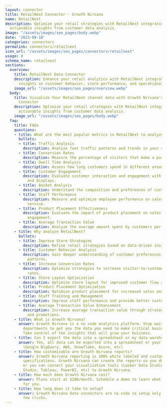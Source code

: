 ```yaml
---
layout: connector
title: RetailNext Connector - Growth Nirvana
name: RetailNext
description: Optimize your retail strategies with RetailNext integration, unlocking
  actionable insights from customer data analysis.
image: "/assets/images/seo_pages/body.webp"
date: '2023-09-18'
categories: connectors
permalink: connectors/retailnext
icon_url: "/assets/images/seo_pages/connectors/retailnext"
usage: 0
schema_name: retailnext
sections:
  overview:
    title: RetailNext Data Connector
    description: Enhance your retail analytics with RetailNext integration. Gain valuable
      insights on customer behavior, store performance, and operational efficiency.
    image_url: "/assets/images/seo_pages/overview.webp"
  body:
    title: Visualize Your RetailNext channel data with Growth Nirvana's RetailNext
      Connector
    description: Optimize your retail strategies with RetailNext integration, unlocking
      actionable insights from customer data analysis.
    image_url: "/assets/images/seo_pages/body.webp"
  faq:
    title: FAQs
    questions:
    - title: What are the most popular metrics in RetailNext to analyze?
      bullets:
      - title: Traffic Analysis
        description: Analyze foot traffic patterns and trends in your store.
      - title: Conversion Rates
        description: Measure the percentage of visitors that make a purchase.
      - title: Dwell Time Analysis
        description: Assess how long customers spend in different areas of your store.
      - title: Customer Engagement
        description: Evaluate customer interaction and engagement with your products
          and displays.
      - title: Basket Analysis
        description: Understand the composition and preferences of customer purchases.
      - title: Staff Performance
        description: Measure and optimize employee performance on sales and customer
          service.
      - title: Product Placement Effectiveness
        description: Evaluate the impact of product placement on sales and customer
          engagement.
      - title: Average Transaction Value
        description: Analyze the average amount spent by customers per transaction.
    - title: Why analyze RetailNext?
      bullets:
      - title: Improve Store Strategies
        description: Refine retail strategies based on data-driven insights.
      - title: Customer Behavior Analysis
        description: Gain deeper understanding of customer preferences and shopping
          patterns.
      - title: Increase Conversion Rates
        description: Optimize strategies to increase visitor-to-customer conversion
          rates.
      - title: Store Layout Optimization
        description: Optimize store layout for improved customer flow and experience.
      - title: Product Placement Optimization
        description: Optimize product placement for increased sales and customer engagement.
      - title: Staff Training and Management
        description: Improve staff performance and provide better customer service.
      - title: Average Transaction Value Enhancement
        description: Increase average transaction value through strategic pricing
          and promotions.
    - title: What is Growth Nirvana?
      answer: Growth Nirvana is a no code analytics platform. Stop waiting for other
        departments to get you the data you need to make critical business decisions.
        Take control of the insights that will grow your business.
    - title: Can I export the data into a spreadsheet or my data warehouse?
      answer: Yes, all data can be exported into a spreadsheet or your data warehouse
        (Google BigQuery, AWS, Snowflake, Azure, etc)
    - title: How customizable are Growth Nirvana reports?
      answer: Growth Nirvana reporting is 100% white labeled and customized to your
        specifications. Growth Nirvana can create the reports so you don’t have to
        or you can connect your visualization tools (Looker Data Studio/Google Data
        Studio, Tableau, PowerBI, etc) to Growth Nirvana.
    - title: How much does Growth Nirvana cost?
      answer: Plans start at $200/month. Schedule a demo to learn what plan is best
        for you.
    - title: How long does it take to setup?
      answer: Growth Nirvana data connectors are no code so setup only requires a
        few clicks.
---
```

